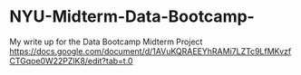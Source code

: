 # NYU-Midterm-Data-Bootcamp-
My write up for the Data Bootcamp Midterm Project 
https://docs.google.com/document/d/1AVuKQRAEEYhRAMi7LZTc9LfMKvzfCTGqoe0W22PZlK8/edit?tab=t.0

